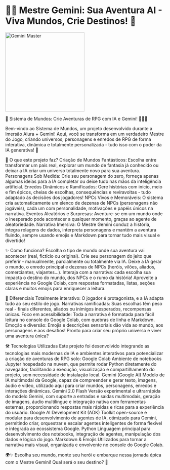 # 🧙‍♂️ Mestre Gemini: Sua Aventura AI - Viva Mundos, Crie Destinos! 🌠

<img src="https://github.com/user-attachments/assets/04ff1bcf-f0e9-4691-a01d-0f0145762c35" alt="Gemini Master" width="250"/>



🌌 Sistema de Mundos: Crie Aventuras de RPG com IA e Gemini! 🧙‍♂️✨

Bem-vindo ao Sistema de Mundos, um projeto desenvolvido durante a Imersão Alura + Gemini! Aqui, você se transforma em um verdadeiro Mestre do Jogo, criando universos, personagens e enredos de RPG de forma interativa, dinâmica e totalmente personalizada - tudo isso com o poder da IA generativa! 🎲

🚀 O que este projeto faz?
Criação de Mundos Fantásticos: Escolha entre transformar um país real, explorar um mundo de fantasia já conhecido ou deixar a IA criar um universo totalmente novo para sua aventura.
Personagens Sob Medida: Crie seu personagem do zero, forneça apenas algumas ideias para a IA completar ou deixe tudo nas mãos da inteligência artificial.
Enredos Dinâmicos e Ramificados: Gere histórias com início, meio e fim épicos, cheias de escolhas, consequências e reviravoltas - tudo adaptado às decisões dos jogadores!
NPCs Vivos e Memoráveis: O sistema cria automaticamente um elenco de dezenas de NPCs (personagens não jogáveis), cada um com personalidade, motivações e papéis únicos na narrativa.
Eventos Aleatórios e Surpresas: Aventure-se em um mundo onde o inesperado pode acontecer a qualquer momento, graças ao agente de aleatoriedade.
Narrativa Imersiva: O Mestre Gemini conduz a história, integra rolagens de dados, interpreta personagens e mantém a aventura fluindo, sempre usando emojis e Markdown para tornar tudo mais visual e divertido!

✨ Como funciona?
Escolha o tipo de mundo onde sua aventura vai acontecer (real, fictício ou original).
Crie seu personagem do jeito que preferir - manualmente, parcialmente ou totalmente via IA.
Deixe a IA gerar o mundo, o enredo principal e dezenas de NPCs (heróis, vilões, aliados, comerciantes, viajantes...).
Interaja com a narrativa: cada escolha sua impacta o destino do mundo, dos NPCs e o rumo da história!
Aproveite a experiência no Google Colab, com respostas formatadas, listas, seções claras e muitos emojis para enriquecer a leitura.

🎯 Diferenciais
Totalmente interativo: O jogador é protagonista, e a IA adapta tudo ao seu estilo de jogo.
Narrativas ramificadas: Suas escolhas têm peso real - finais diferentes, aliados ou inimigos inesperados, recompensas únicas.
Foco em acessibilidade: Toda a narrativa é formatada para fácil leitura no console do Google Colab, com quebras de linha e Markdown.
Emoção e diversão: Emojis e descrições sensoriais dão vida ao mundo, aos personagens e aos desafios!
Pronto para criar seu próprio universo e viver uma aventura única?

🛠️ Tecnologias Utilizadas
Este projeto foi desenvolvido integrando as tecnologias mais modernas de IA e ambientes interativos para potencializar a criação de aventuras de RPG solo:
Google Colab
Ambiente de notebooks Jupyter hospedado na nuvem, que permite rodar Python diretamente do navegador, facilitando a execução, visualização e compartilhamento do projeto, sem necessidade de instalação local.
Gemini (Google AI)
Modelo de IA multimodal da Google, capaz de compreender e gerar texto, imagens, áudio e vídeo, utilizado aqui para criar mundos, personagens, enredos e interações dinâmicas.
Gemini 2.0 Flash
Versão experimental e ultrarrápida do modelo Gemini, com suporte a entradas e saídas multimodais, geração de imagens, áudio multilíngue e integração nativa com ferramentas externas, proporcionando respostas mais rápidas e ricas para a experiência do usuário.
Google AI Development Kit (ADK)
Toolkit open-source e modular para desenvolvimento de agentes de IA, otimizado para Gemini, permitindo criar, orquestrar e escalar agentes inteligentes de forma flexível e integrada ao ecossistema Google.
Python
Linguagem principal para desenvolvimento dos notebooks, integração de agentes, manipulação dos dados e lógica do jogo.
Markdown & Emojis
Utilizados para tornar a narrativa mais visual, organizada e envolvente no console do Google Colab.


🌍✨ Escolha seu mundo, monte seu herói e embarque nessa jornada épica com o Mestre Gemini!
Qual será o seu destino? 🎲
